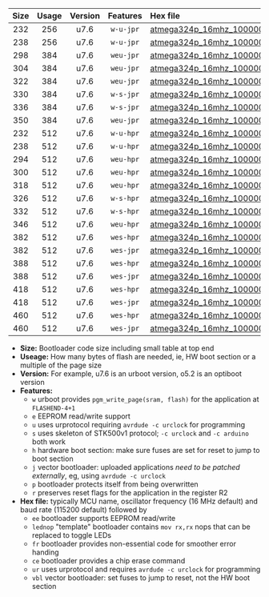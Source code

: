 |Size|Usage|Version|Features|Hex file|
|:-:|:-:|:-:|:-:|:--|
|232|256|u7.6|`w-u-jpr`|[atmega324p_16mhz_1000000bps_ur_vbl.hex](https://raw.githubusercontent.com/stefanrueger/urboot/main/atmega324p_16mhz_1000000bps_ur_vbl.hex)|
|238|256|u7.6|`w-u-jpr`|[atmega324p_16mhz_1000000bps_lednop_ur_vbl.hex](https://raw.githubusercontent.com/stefanrueger/urboot/main/atmega324p_16mhz_1000000bps_lednop_ur_vbl.hex)|
|298|384|u7.6|`weu-jpr`|[atmega324p_16mhz_1000000bps_ee_ur_vbl.hex](https://raw.githubusercontent.com/stefanrueger/urboot/main/atmega324p_16mhz_1000000bps_ee_ur_vbl.hex)|
|304|384|u7.6|`weu-jpr`|[atmega324p_16mhz_1000000bps_ee_lednop_ur_vbl.hex](https://raw.githubusercontent.com/stefanrueger/urboot/main/atmega324p_16mhz_1000000bps_ee_lednop_ur_vbl.hex)|
|322|384|u7.6|`weu-jpr`|[atmega324p_16mhz_1000000bps_ee_lednop_fr_ur_vbl.hex](https://raw.githubusercontent.com/stefanrueger/urboot/main/atmega324p_16mhz_1000000bps_ee_lednop_fr_ur_vbl.hex)|
|330|384|u7.6|`w-s-jpr`|[atmega324p_16mhz_1000000bps_vbl.hex](https://raw.githubusercontent.com/stefanrueger/urboot/main/atmega324p_16mhz_1000000bps_vbl.hex)|
|336|384|u7.6|`w-s-jpr`|[atmega324p_16mhz_1000000bps_lednop_vbl.hex](https://raw.githubusercontent.com/stefanrueger/urboot/main/atmega324p_16mhz_1000000bps_lednop_vbl.hex)|
|350|384|u7.6|`weu-jpr`|[atmega324p_16mhz_1000000bps_ee_lednop_fr_ce_ur_vbl.hex](https://raw.githubusercontent.com/stefanrueger/urboot/main/atmega324p_16mhz_1000000bps_ee_lednop_fr_ce_ur_vbl.hex)|
|232|512|u7.6|`w-u-hpr`|[atmega324p_16mhz_1000000bps_ur.hex](https://raw.githubusercontent.com/stefanrueger/urboot/main/atmega324p_16mhz_1000000bps_ur.hex)|
|238|512|u7.6|`w-u-hpr`|[atmega324p_16mhz_1000000bps_lednop_ur.hex](https://raw.githubusercontent.com/stefanrueger/urboot/main/atmega324p_16mhz_1000000bps_lednop_ur.hex)|
|294|512|u7.6|`weu-hpr`|[atmega324p_16mhz_1000000bps_ee_ur.hex](https://raw.githubusercontent.com/stefanrueger/urboot/main/atmega324p_16mhz_1000000bps_ee_ur.hex)|
|300|512|u7.6|`weu-hpr`|[atmega324p_16mhz_1000000bps_ee_lednop_ur.hex](https://raw.githubusercontent.com/stefanrueger/urboot/main/atmega324p_16mhz_1000000bps_ee_lednop_ur.hex)|
|318|512|u7.6|`weu-hpr`|[atmega324p_16mhz_1000000bps_ee_lednop_fr_ur.hex](https://raw.githubusercontent.com/stefanrueger/urboot/main/atmega324p_16mhz_1000000bps_ee_lednop_fr_ur.hex)|
|326|512|u7.6|`w-s-hpr`|[atmega324p_16mhz_1000000bps.hex](https://raw.githubusercontent.com/stefanrueger/urboot/main/atmega324p_16mhz_1000000bps.hex)|
|332|512|u7.6|`w-s-hpr`|[atmega324p_16mhz_1000000bps_lednop.hex](https://raw.githubusercontent.com/stefanrueger/urboot/main/atmega324p_16mhz_1000000bps_lednop.hex)|
|346|512|u7.6|`weu-hpr`|[atmega324p_16mhz_1000000bps_ee_lednop_fr_ce_ur.hex](https://raw.githubusercontent.com/stefanrueger/urboot/main/atmega324p_16mhz_1000000bps_ee_lednop_fr_ce_ur.hex)|
|382|512|u7.6|`wes-hpr`|[atmega324p_16mhz_1000000bps_ee.hex](https://raw.githubusercontent.com/stefanrueger/urboot/main/atmega324p_16mhz_1000000bps_ee.hex)|
|382|512|u7.6|`wes-jpr`|[atmega324p_16mhz_1000000bps_ee_vbl.hex](https://raw.githubusercontent.com/stefanrueger/urboot/main/atmega324p_16mhz_1000000bps_ee_vbl.hex)|
|388|512|u7.6|`wes-hpr`|[atmega324p_16mhz_1000000bps_ee_lednop.hex](https://raw.githubusercontent.com/stefanrueger/urboot/main/atmega324p_16mhz_1000000bps_ee_lednop.hex)|
|388|512|u7.6|`wes-jpr`|[atmega324p_16mhz_1000000bps_ee_lednop_vbl.hex](https://raw.githubusercontent.com/stefanrueger/urboot/main/atmega324p_16mhz_1000000bps_ee_lednop_vbl.hex)|
|418|512|u7.6|`wes-hpr`|[atmega324p_16mhz_1000000bps_ee_lednop_fr.hex](https://raw.githubusercontent.com/stefanrueger/urboot/main/atmega324p_16mhz_1000000bps_ee_lednop_fr.hex)|
|418|512|u7.6|`wes-jpr`|[atmega324p_16mhz_1000000bps_ee_lednop_fr_vbl.hex](https://raw.githubusercontent.com/stefanrueger/urboot/main/atmega324p_16mhz_1000000bps_ee_lednop_fr_vbl.hex)|
|460|512|u7.6|`wes-hpr`|[atmega324p_16mhz_1000000bps_ee_lednop_fr_ce.hex](https://raw.githubusercontent.com/stefanrueger/urboot/main/atmega324p_16mhz_1000000bps_ee_lednop_fr_ce.hex)|
|460|512|u7.6|`wes-jpr`|[atmega324p_16mhz_1000000bps_ee_lednop_fr_ce_vbl.hex](https://raw.githubusercontent.com/stefanrueger/urboot/main/atmega324p_16mhz_1000000bps_ee_lednop_fr_ce_vbl.hex)|

- **Size:** Bootloader code size including small table at top end
- **Useage:** How many bytes of flash are needed, ie, HW boot section or a multiple of the page size
- **Version:** For example, u7.6 is an urboot version, o5.2 is an optiboot version
- **Features:**
  + `w` urboot provides `pgm_write_page(sram, flash)` for the application at `FLASHEND-4+1`
  + `e` EEPROM read/write support
  + `u` uses urprotocol requiring `avrdude -c urclock` for programming
  + `s` uses skeleton of STK500v1 protocol; `-c urclock` and `-c arduino` both work
  + `h` hardware boot section: make sure fuses are set for reset to jump to boot section
  + `j` vector bootloader: uploaded applications *need to be patched externally*, eg, using `avrdude -c urclock`
  + `p` bootloader protects itself from being overwritten
  + `r` preserves reset flags for the application in the register R2
- **Hex file:** typically MCU name, oscillator frequency (16 MHz default) and baud rate (115200 default) followed by
  + `ee` bootloader supports EEPROM read/write
  + `lednop` "template" bootloader contains `mov rx,rx` nops that can be replaced to toggle LEDs
  + `fr` bootloader provides non-essential code for smoother error handing
  + `ce` bootloader provides a chip erase command
  + `ur` uses urprotocol and requires `avrdude -c urclock` for programming
  + `vbl` vector bootloader: set fuses to jump to reset, not the HW boot section

